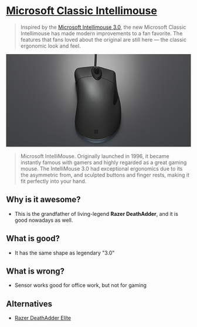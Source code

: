 # [Microsoft Classic Intellimouse](https://www.microsoft.com/accessories/en-us/products/mice/microsoft-classic-intellimouse)

> Inspired by the [Microsoft Intellimouse 3.0](https://blogs.windows.com/devices/2018/06/26/a-legend-reborn-microsoft-brings-back-the-iconic-mouse-the-classic-intellimouse/), the new Microsoft Classic Intellimouse has made modern improvements to a fan favorite. The features that fans loved about the original are still here —  the classic ergonomic look and feel.

![img](classic_intellimouse.jpg?style=centerme)

> Microsoft IntelliMouse. Originally launched in 1996, it became instantly famous with gamers and highly regarded as a great gaming mouse. The IntelliMouse 3.0 had exceptional ergonomics due to its the asymmetric from, and sculpted buttons and finger rests, making it fit perfectly into your hand.

## Why is it awesome?
- This is the grandfather of living-legend **Razer DeathAdder**, and it is good nowadays as well.

## What is good?
- It has the same shape as legendary "3.0"

## What is wrong?
- Sensor works good for office work, but not for gaming

## Alternatives
- [Razer DeathAdder Elite](../razer_deathadder/README.md)
